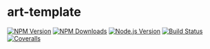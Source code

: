 # art-template

[![NPM Version][npm-image]][npm-url]
[![NPM Downloads][downloads-image]][downloads-url]
[![Node.js Version][node-version-image]][node-version-url]
[![Build Status][travis-ci-image]][travis-ci-url]
[![Coveralls][coveralls-img]][coveralls-url]

[npm-image]: https://img.shields.io/npm/v/art-template.svg
[npm-url]: https://npmjs.org/package/art-template
[node-version-image]: https://img.shields.io/node/v/art-template.svg
[node-version-url]: http://nodejs.org/download/
[downloads-image]: https://img.shields.io/npm/dm/art-template.svg
[downloads-url]: https://npmjs.org/package/art-template
[travis-ci-image]: https://travis-ci.org/aui/art-template.svg?branch=master
[travis-ci-url]: https://travis-ci.org/aui/art-template
[coveralls-img]: https://img.shields.io/coveralls/aui/art-template.svg
[coveralls-url]: https://coveralls.io/github/aui/art-template
